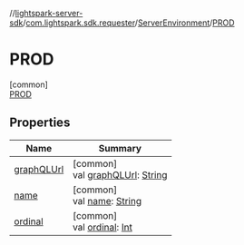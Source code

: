 //[lightspark-server-sdk](../../../../index.md)/[com.lightspark.sdk.requester](../../index.md)/[ServerEnvironment](../index.md)/[PROD](index.md)

# PROD

[common]\
[PROD](index.md)

## Properties

| Name | Summary |
|---|---|
| [graphQLUrl](../graph-q-l-url.md) | [common]<br>val [graphQLUrl](../graph-q-l-url.md): [String](https://kotlinlang.org/api/latest/jvm/stdlib/kotlin/-string/index.html) |
| [name](index.md#-372974862%2FProperties%2F-1086033721) | [common]<br>val [name](index.md#-372974862%2FProperties%2F-1086033721): [String](https://kotlinlang.org/api/latest/jvm/stdlib/kotlin/-string/index.html) |
| [ordinal](index.md#-739389684%2FProperties%2F-1086033721) | [common]<br>val [ordinal](index.md#-739389684%2FProperties%2F-1086033721): [Int](https://kotlinlang.org/api/latest/jvm/stdlib/kotlin/-int/index.html) |

